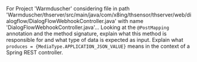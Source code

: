 For Project 'Warmduscher' considering file in path 'Warmduscher/thserver/src/main/java/com/x8ing/thsensor/thserver/web/dialogflow/DialogFlowWebhookController.java' with name 'DialogFlowWebhookController.java'... 
Looking at the `@PostMapping` annotation and the method signature, explain what this method is responsible for and what type of data is expected as input. Explain what `produces = {MediaType.APPLICATION_JSON_VALUE}` means in the context of a Spring REST controller.